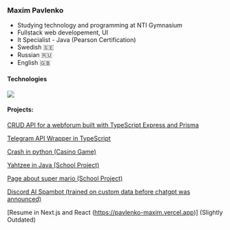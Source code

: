 ### Maxim Pavlenko
- Studying technology and programming at NTI Gymnasium
- Fullstack web developement, UI
- It Specialist - Java (Pearson Certification)
- Swedish 🇸🇪
- Russian 🇷🇺
- English 🇬🇧

#### Technologies

<img src="https://skillicons.dev/icons?i=git,github,photoshop,js,ts,html,css,tailwind,react,py,java" />

#### Projects:

[CRUD API for a webforum built with TypeScript Express and Prisma](https://github.com/enriktigasna/QuickForum)

[Telegram API Wrapper in TypeScript](https://github.com/enriktigasna/telegram-api)

[Crash in python \(Casino Game\)](https://github.com/enriktigasna/telegram-api)

[Yahtzee in Java (School Project)](https://github.com/enriktigasna/Yahtzee)

[Page about super mario (School Project)](https://github.com/enriktigasna/Mario-Site)

[Discord AI Spambot (trained on custom data before chatgpt was announced)](https://github.com/enriktigasna/ai-selfbot-discord)



[Resume in Next.js and React (https://pavlenko-maxim.vercel.app)] (Slightly Outdated)

